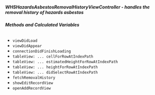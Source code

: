 ##### **WHSHazardsAsbestosRemovalHistoryViewController** - handles the removal history of hazards asbestos

###### **Methods and Calculated Variables**
- `viewDidLoad`
- `viewDidAppear`
- `connectionDidFinishLoading`
- `tableView: ... cellForRowAtIndexPath`
- `tableView: ... estimatedHeightForRowAtIndexPath`
- `tableView: ... heightForRowAtIndexPath`
- `tableView: ... didSelectRowAtIndexPath`
- `fetchRemovalHistory`
- `showEditRecordView `
- `openAddRecordView`